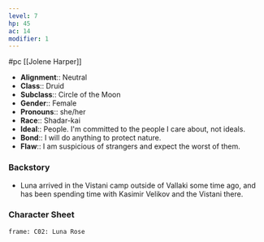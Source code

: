 ```yaml
---
level: 7
hp: 45
ac: 14
modifier: 1
---
```

 #pc [[Jolene Harper]]

* **Alignment**:: Neutral
* **Class**:: Druid
* **Subclass**:: Circle of the Moon
* **Gender**:: Female
* **Pronouns**:: she/her
* **Race**:: Shadar-kai
* **Ideal**:: People. I'm committed to the people I care about, not ideals.
* **Bond**:: I will do anything to protect nature.
* **Flaw**:: I am suspicious of strangers and expect the worst of them.

### Backstory

* Luna arrived in the Vistani camp outside of Vallaki some time ago, and has been spending time with Kasimir Velikov and the Vistani there.

### Character Sheet

```custom-frames
frame: C02: Luna Rose
```
